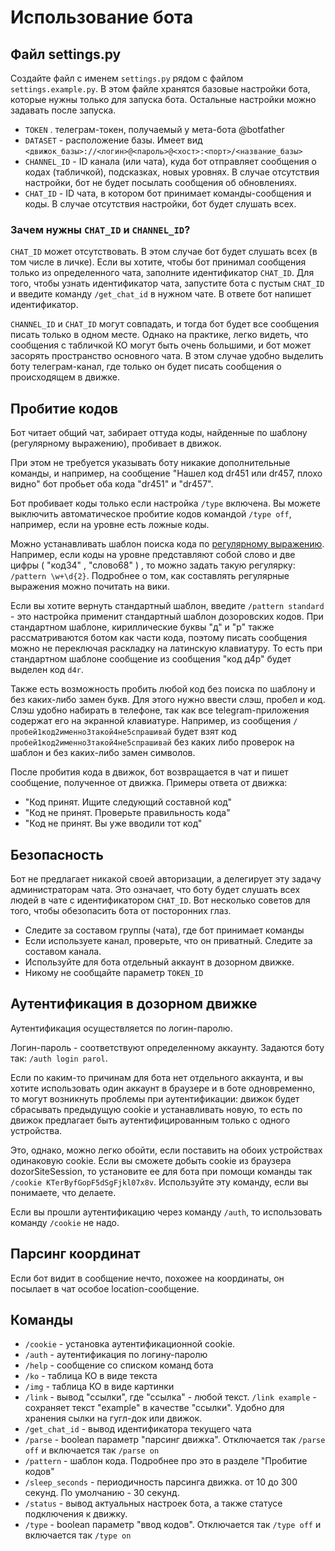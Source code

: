 # Использование бота

## Файл settings.py

Создайте файл с именем `settings.py` рядом с файлом `settings.example.py`. 
В этом файле хранятся базовые настройки бота, которые нужны только для запуска бота.
Остальные настройки можно задавать после запуска.

* `TOKEN` . телеграм-токен, получаемый у мета-бота @botfather
* `DATASET` - расположение базы. Имеет вид `<движок_базы>://<логин>@<пароль>@<хост>:<порт>/<название_базы>`
* `CHANNEL_ID` - ID канала (или чата), куда бот отправляет сообщения о кодах (табличкой), подсказках, новых уровнях.
В случае отсутствия настройки, бот не будет посылать сообщения об обновлениях.
* `CHAT_ID` - ID чата, в котором бот принимает команды-сообщения и коды.
В случае отсутствия настройки, бот будет слушать всех.
 
### Зачем нужны `CHAT_ID` и `CHANNEL_ID`?

`CHAT_ID` может отсутствовать. В этом случае бот будет слушать всех (в том числе в личке).
Если вы хотите, чтобы бот принимал сообщения только из определенного чата, заполните идентификатор `CHAT_ID`.
Для того, чтобы узнать идентификатор чата, запустите бота с пустым `CHAT_ID` и введите команду `/get_chat_id` в нужном чате. 
В ответе бот напишет идентификатор.

`CHANNEL_ID` и `CHAT_ID` могут совпадать, и тогда бот будет все сообщения писать только в одном месте. 
Однако на практике, легко видеть,
что сообщения с табличкой КО могут быть очень большими, и бот может засорять пространство основного чата. В этом случае удобно выделить боту
 телеграм-канал, где только он будет писать сообщения о происходящем в движке.
  
## Пробитие кодов
Бот читает общий чат, забирает оттуда коды, найденные по шаблону (регулярному выражению), пробивает в движок.

При этом не требуется указывать боту никакие дополнительные команды, и например, 
на сообщение "Нашел код dr451 или dr457, плохо видно" бот пробьет оба кода "dr451" и "dr457".

Бот пробивает коды только если настройка `/type` включена. 
Вы можете выключить автоматическое пробитие кодов командой `/type off`, например, если на уровне есть ложные коды.

Можно устанавливать шаблон поиска кода по [регулярному выражению](https://ru.wikipedia.org/wiki/%D0%A0%D0%B5%D0%B3%D1%83%D0%BB%D1%8F%D1%80%D0%BD%D1%8B%D0%B5_%D0%B2%D1%8B%D1%80%D0%B0%D0%B6%D0%B5%D0%BD%D0%B8%D1%8F).
Например, если коды на уровне представляют собой слово и две цифры ( "код34" , "слово68" ) , 
то можно задать такую регулярку: `/pattern \w+\d{2}`. Подробнее о том, как составлять регулярные выражения можно почитать на вики.

Если вы хотите вернуть стандартный шаблон, введите `/pattern standard` - это настройка применит стандартный шаблон дозоровских кодов.
При стандартном шаблоне, кириллические буквы "д" и "р" также рассматриваются ботом как части кода, поэтому писать сообщения можно не переключая
  раскладку на латинскую клавиатуру. То есть при стандартном шаблоне сообщение из сообщения "код д4р" будет выделен код `d4r`.
    
Также есть возможность пробить любой код без поиска по шаблону и без каких-либо замен букв. Для этого нужно ввести слэш, пробел и код.
Слэш удобно набирать в телефоне, так как все telegram-приложения содержат его на экранной клавиатуре. Например, из сообщения
`/ пробей1код2именно3такой4не5спрашивай` будет взят код `пробей1код2именно3такой4не5спрашивай` без каких либо проверок на шаблон и без каких-либо замен символов. 

После пробития кода в движок, бот возвращается в чат и пишет сообщение, полученное от движка. Примеры ответа от движка:

* "Код принят. Ищите следующий составной код" 
* "Код не принят. Проверьте правильность кода"
* "Код не принят. Вы уже вводили тот код"

## Безопасность

Бот не предлагает никакой своей авторизации, а делегирует эту задачу администраторам чата. 
Это означает, что боту будет слушать всех людей в чате с идентификатором `CHAT_ID`. 
Вот несколько советов для того, чтобы обезопасить бота от посторонних глаз.
 
* Следите за составом группы (чата), где бот принимает команды
* Если используете канал, проверьте, что он приватный. Следите за составом канала.
* Используйте для бота отдельный аккаунт в дозорном движке.
* Никому не сообщайте параметр `TOKEN_ID`

## Аутентификация в дозорном движке

Аутентификация осуществляется по логин-паролю.
 
Логин-пароль - соответствуют определенному аккаунту. Задаются боту так: `/auth login parol`.

Если по каким-то причинам для бота нет отдельного аккаунта, и вы хотите использовать один аккаунт в браузере и в боте одновременно,
то могут возникнуть проблемы при аутентификации: движок будет сбрасывать
предыдущую cookie и устанавливать новую, то есть по движок предлагает быть аутентифицированным только с одного устройства.

Это, однако, можно легко обойти, если поставить на обоих устройствах одинаковую cookie. 
Если вы сможете добыть cookie из браузера dozorSiteSession, то установите ее для бота при помощи команды так 
`/cookie KTerByfGopF5dSgFjkl07x8v`. Используйте эту команду, если вы понимаете, что делаете. 

Если вы прошли аутентификацию через команду `/auth`, то использовать команду `/cookie` не надо.

## Парсинг координат

Если бот видит в сообщение нечто, похожее на координаты, он посылает в чат особое location-сообщение.

## Команды
* `/cookie` - установка аутентификационной cookie.
* `/auth` - аутентификация по логину-паролю
* `/help` - сообщение со списком команд бота
* `/ko` - таблица КО в виде текста
* `/img` - таблица КО в виде картинки
* `/link` - вывод "ссылки", где "ссылка" - любой текст. `/link example` - сохраняет текст "example" в качестве "ссылки". Удобно для хранения сылки на гугл-док или движок.
* `/get_chat_id` - вывод идентификатора текущего чата
* `/parse` - boolean параметр "парсинг движка". Отключается так `/parse off` и включается так `/parse on`   
* `/pattern` - шаблон кода. Подробнее про это в разделе "Пробитие кодов"
* `/sleep_seconds` - периодичность парсинга движка. от 10 до 300 секунд. По умолчанию - 30 секунд.   
* `/status` - вывод актуальных настроек бота, а также статусе подключения к движку.
* `/type` - boolean параметр "ввод кодов". Отключается так `/type off` и включается так `/type on`
